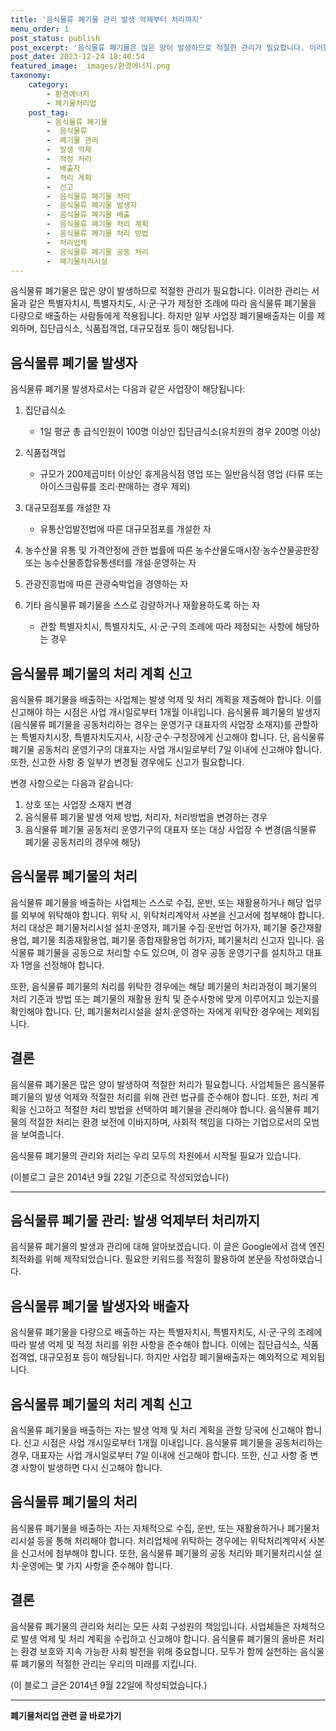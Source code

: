```yaml
---
title: '음식물류 폐기물 관리 발생 억제부터 처리까지'
menu_order: 1
post_status: publish
post_excerpt: '음식물류 폐기물은 많은 양이 발생하므로 적절한 관리가 필요합니다. 이러한 관리는 서울과 같은 특별자치시, 특별자치도, 시 군 구가 제정한 조례에 따라 음식물류 폐기물을 다량으로 배출하는 사람들에게 적용됩니다. 하지만 일부 사업장 폐기물배출자는 이를 제외하며, 집단급식소, 식품접객업, 대규모점포 등이 해당됩니다.'
post_date: 2023-12-24 18:40:54
featured_image: _images/환경에너지.png
taxonomy:
    category:
        - 환경에너지
        - 폐기물처리업
    post_tag:
        - 음식물류 폐기물
        -  음식물류
        -  폐기물 관리
        -  발생 억제
        -  적정 처리
        -  배출자
        -  처리 계획
        -  신고
        -  음식물류 폐기물 처리
        -  음식물류 폐기물 발생자
        -  음식물류 폐기물 배출
        -  음식물류 폐기물 처리 계획
        -  음식물류 폐기물 처리 방법
        -  처리업체
        -  음식물류 폐기물 공동 처리
        -  폐기물처리시설
---
```



음식물류 폐기물은 많은 양이 발생하므로 적절한 관리가 필요합니다. 이러한 관리는 서울과 같은 특별자치시, 특별자치도, 시·군·구가 제정한 조례에 따라 음식물류 폐기물을 다량으로 배출하는 사람들에게 적용됩니다. 하지만 일부 사업장 폐기물배출자는 이를 제외하며, 집단급식소, 식품접객업, 대규모점포 등이 해당됩니다.

## 음식물류 폐기물 발생자

음식물류 폐기물 발생자로서는 다음과 같은 사업장이 해당됩니다:

1. 집단급식소
   - 1일 평균 총 급식인원이 100명 이상인 집단급식소(유치원의 경우 200명 이상)
   
2. 식품접객업
   - 규모가 200제곱미터 이상인 휴게음식점 영업 또는 일반음식점 영업
   (다류 또는 아이스크림류를 조리·판매하는 경우 제외)

3. 대규모점포를 개설한 자
   - 유통산업발전법에 따른 대규모점포를 개설한 자
   
4. 농수산물 유통 및 가격안정에 관한 법률에 따른 농수산물도매시장·농수산물공판장 또는 농수산물종합유통센터를 개설·운영하는 자

5. 관광진흥법에 따른 관광숙박업을 경영하는 자

6. 기타 음식물류 폐기물을 스스로 감량하거나 재활용하도록 하는 자
   - 관할 특별자치시, 특별자치도, 시·군·구의 조례에 따라 제정되는 사항에 해당하는 경우

## 음식물류 폐기물의 처리 계획 신고

음식물류 폐기물을 배출하는 사업체는 발생 억제 및 처리 계획을 제출해야 합니다. 이를 신고해야 하는 시점은 사업 개시일로부터 1개월 이내입니다. 음식물류 폐기물의 발생지(음식물류 폐기물을 공동처리하는 경우는 운영기구 대표자의 사업장 소재지)를 관할하는 특별자치시장, 특별자치도지사, 시장·군수·구청장에게 신고해야 합니다. 단, 음식물류 폐기물 공동처리 운영기구의 대표자는 사업 개시일로부터 7일 이내에 신고해야 합니다. 또한, 신고한 사항 중 일부가 변경될 경우에도 신고가 필요합니다.

변경 사항으로는 다음과 같습니다:

1. 상호 또는 사업장 소재지 변경
2. 음식물류 폐기물 발생 억제 방법, 처리자, 처리방법을 변경하는 경우
3. 음식물류 폐기물 공동처리 운영기구의 대표자 또는 대상 사업장 수 변경(음식물류 폐기물 공동처리의 경우에 해당)

## 음식물류 폐기물의 처리

음식물류 폐기물을 배출하는 사업체는 스스로 수집, 운반, 또는 재활용하거나 해당 업무를 외부에 위탁해야 합니다. 위탁 시, 위탁처리계약서 사본을 신고서에 첨부해야 합니다. 처리 대상은 폐기물처리시설 설치·운영자, 폐기물 수집·운반업 허가자, 폐기물 중간재활용업, 폐기물 최종재활용업, 폐기물 종합재활용업 허가자, 폐기물처리 신고자 입니다. 음식물류 폐기물을 공동으로 처리할 수도 있으며, 이 경우 공동 운영기구를 설치하고 대표자 1명을 선정해야 합니다.

또한, 음식물류 폐기물의 처리를 위탁한 경우에는 해당 폐기물의 처리과정이 폐기물의 처리 기준과 방법 또는 폐기물의 재활용 원칙 및 준수사항에 맞게 이루어지고 있는지를 확인해야 합니다. 단, 폐기물처리시설을 설치·운영하는 자에게 위탁한 경우에는 제외됩니다.

## 결론

음식물류 폐기물은 많은 양이 발생하여 적절한 처리가 필요합니다. 사업체들은 음식물류 폐기물의 발생 억제와 적절한 처리를 위해 관련 법규를 준수해야 합니다. 또한, 처리 계획을 신고하고 적절한 처리 방법을 선택하여 폐기물을 관리해야 합니다. 음식물류 폐기물의 적절한 처리는 환경 보전에 이바지하며, 사회적 책임을 다하는 기업으로서의 모범을 보여줍니다. 

음식물류 폐기물의 관리와 처리는 우리 모두의 차원에서 시작될 필요가 있습니다.

(이블로그 글은 2014년 9월 22일 기준으로 작성되었습니다)

---

## 음식물류 폐기물 관리: 발생 억제부터 처리까지

음식물류 폐기물의 발생과 관리에 대해 알아보겠습니다. 이 글은 Google에서 검색 엔진 최적화를 위해 제작되었습니다. 필요한 키워드를 적절히 활용하여 본문을 작성하였습니다.

## 음식물류 폐기물 발생자와 배출자

음식물류 폐기물을 다량으로 배출하는 자는 특별자치시, 특별자치도, 시·군·구의 조례에 따라 발생 억제 및 적정 처리를 위한 사항을 준수해야 합니다. 이에는 집단급식소, 식품접객업, 대규모점포 등이 해당됩니다. 하지만 사업장 폐기물배출자는 예외적으로 제외됩니다.

## 음식물류 폐기물의 처리 계획 신고

음식물류 폐기물을 배출하는 자는 발생 억제 및 처리 계획을 관할 당국에 신고해야 합니다. 신고 시점은 사업 개시일로부터 1개월 이내입니다. 음식물류 폐기물을 공동처리하는 경우, 대표자는 사업 개시일로부터 7일 이내에 신고해야 합니다. 또한, 신고 사항 중 변경 사항이 발생하면 다시 신고해야 합니다.

## 음식물류 폐기물의 처리

음식물류 폐기물을 배출하는 자는 자체적으로 수집, 운반, 또는 재활용하거나 폐기물처리시설 등을 통해 처리해야 합니다. 처리업체에 위탁하는 경우에는 위탁처리계약서 사본을 신고서에 첨부해야 합니다. 또한, 음식물류 폐기물의 공동 처리와 폐기물처리시설 설치·운영에는 몇 가지 사항을 준수해야 합니다.

## 결론

음식물류 폐기물의 관리와 처리는 모든 사회 구성원의 책임입니다. 사업체들은 자체적으로 발생 억제 및 처리 계획을 수립하고 신고해야 합니다. 음식물류 폐기물의 올바른 처리는 환경 보호와 지속 가능한 사회 발전을 위해 중요합니다. 모두가 함께 실천하는 음식물류 폐기물의 적절한 관리는 우리의 미래를 지킵니다.

(이 블로그 글은 2014년 9월 22일에 작성되었습니다.)
<!-- wp:separator -->
<hr class="wp-block-separator has-alpha-channel-opacity"/>
<!-- /wp:separator -->

<!-- wp:group {"backgroundColor":"base","layout":{"type":"constrained"}} -->
<div class="wp-block-group has-base-background-color has-background"><!-- wp:paragraph {"align":"center","fontSize":"medium"} -->
<p class="has-text-align-center has-large-font-size"><strong>폐기물처리업 관련 글 바로가기</strong></p>
<!-- /wp:paragraph -->


<!-- wp:latest-posts
{"categories":[{"id":35272,"count":19,"description":"","link":"https://uknowlaw.com/category/%ed%8f%90%ea%b8%b0%eb%ac%bc%ec%b2%98%eb%a6%ac%ec%97%85/","name":"폐기물처리업","slug":"폐기물처리업","taxonomy":"category","parent":0,"meta":[],"_links":{"self":[{"href":"https://uknowlaw.com/wp-json/wp/v2/categories/35272"}],"collection":[{"href":"https://uknowlaw.com/wp-json/wp/v2/categories"}],"about":[{"href":"https://uknowlaw.com/wp-json/wp/v2/taxonomies/category"}],"wp:post_type":[{"href":"https://uknowlaw.com/wp-json/wp/v2/posts?categories=35272"}],"curies":[{"name":"wp","href":"https://api.w.org/{rel}","templated":true}]}}],"postsToShow":100,"excerptLength":28,"postLayout":"grid","columns":2,"featuredImageAlign":"left","featuredImageSizeSlug":"large","fontSize":"small"} /--></div>
<!-- /wp:group -->
